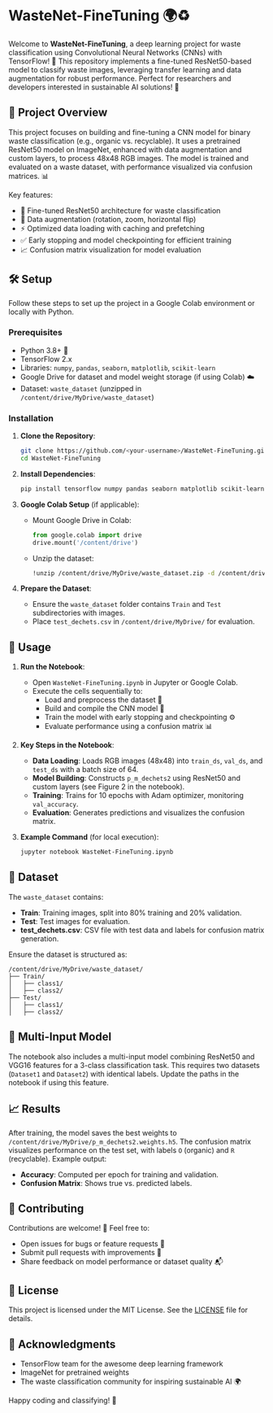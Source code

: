 # WasteNet-FineTuning 🌍♻️

Welcome to **WasteNet-FineTuning**, a deep learning project for waste classification using Convolutional Neural Networks (CNNs) with TensorFlow! 🚀 This repository implements a fine-tuned ResNet50-based model to classify waste images, leveraging transfer learning and data augmentation for robust performance. Perfect for researchers and developers interested in sustainable AI solutions! 🌱

## 📖 Project Overview

This project focuses on building and fine-tuning a CNN model for binary waste classification (e.g., organic vs. recyclable). It uses a pretrained ResNet50 model on ImageNet, enhanced with data augmentation and custom layers, to process 48x48 RGB images. The model is trained and evaluated on a waste dataset, with performance visualized via confusion matrices. 📊

Key features:
- 🧠 Fine-tuned ResNet50 architecture for waste classification
- 🔄 Data augmentation (rotation, zoom, horizontal flip)
- ⚡ Optimized data loading with caching and prefetching
- ✅ Early stopping and model checkpointing for efficient training
- 📈 Confusion matrix visualization for model evaluation

## 🛠️ Setup

Follow these steps to set up the project in a Google Colab environment or locally with Python.

### Prerequisites
- Python 3.8+ 🐍
- TensorFlow 2.x
- Libraries: `numpy`, `pandas`, `seaborn`, `matplotlib`, `scikit-learn`
- Google Drive for dataset and model weight storage (if using Colab) ☁️
- Dataset: `waste_dataset` (unzipped in `/content/drive/MyDrive/waste_dataset`)

### Installation
1. **Clone the Repository**:
   ```bash
   git clone https://github.com/<your-username>/WasteNet-FineTuning.git
   cd WasteNet-FineTuning
   ```

2. **Install Dependencies**:
   ```bash
   pip install tensorflow numpy pandas seaborn matplotlib scikit-learn
   ```

3. **Google Colab Setup** (if applicable):
   - Mount Google Drive in Colab:
     ```python
     from google.colab import drive
     drive.mount('/content/drive')
     ```
   - Unzip the dataset:
     ```bash
     !unzip /content/drive/MyDrive/waste_dataset.zip -d /content/drive/MyDrive/
     ```

4. **Prepare the Dataset**:
   - Ensure the `waste_dataset` folder contains `Train` and `Test` subdirectories with images.
   - Place `test_dechets.csv` in `/content/drive/MyDrive/` for evaluation.

## 🚀 Usage

1. **Run the Notebook**:
   - Open `WasteNet-FineTuning.ipynb` in Jupyter or Google Colab.
   - Execute the cells sequentially to:
     - Load and preprocess the dataset 📂
     - Build and compile the CNN model 🧠
     - Train the model with early stopping and checkpointing ⚙️
     - Evaluate performance using a confusion matrix 📊

2. **Key Steps in the Notebook**:
   - **Data Loading**: Loads RGB images (48x48) into `train_ds`, `val_ds`, and `test_ds` with a batch size of 64.
   - **Model Building**: Constructs `p_m_dechets2` using ResNet50 and custom layers (see Figure 2 in the notebook).
   - **Training**: Trains for 10 epochs with Adam optimizer, monitoring `val_accuracy`.
   - **Evaluation**: Generates predictions and visualizes the confusion matrix.

3. **Example Command** (for local execution):
   ```bash
   jupyter notebook WasteNet-FineTuning.ipynb
   ```

## 📂 Dataset

The `waste_dataset` contains:
- **Train**: Training images, split into 80% training and 20% validation.
- **Test**: Test images for evaluation.
- **test_dechets.csv**: CSV file with test data and labels for confusion matrix generation.

Ensure the dataset is structured as:
```
/content/drive/MyDrive/waste_dataset/
├── Train/
│   ├── class1/
│   ├── class2/
├── Test/
│   ├── class1/
│   ├── class2/
```

## 🧪 Multi-Input Model

The notebook also includes a multi-input model combining ResNet50 and VGG16 features for a 3-class classification task. This requires two datasets (`Dataset1` and `Dataset2`) with identical labels. Update the paths in the notebook if using this feature.

## 📈 Results

After training, the model saves the best weights to `/content/drive/MyDrive/p_m_dechets2.weights.h5`. The confusion matrix visualizes performance on the test set, with labels `O` (organic) and `R` (recyclable). Example output:
- **Accuracy**: Computed per epoch for training and validation.
- **Confusion Matrix**: Shows true vs. predicted labels.

## 🤝 Contributing

Contributions are welcome! 🙌 Feel free to:
- Open issues for bugs or feature requests 🐞
- Submit pull requests with improvements 🔧
- Share feedback on model performance or dataset quality 📬

## 📜 License

This project is licensed under the MIT License. See the [LICENSE](LICENSE) file for details.

## 🙏 Acknowledgments

- TensorFlow team for the awesome deep learning framework
- ImageNet for pretrained weights
- The waste classification community for inspiring sustainable AI 🌍

Happy coding and classifying! 🎉